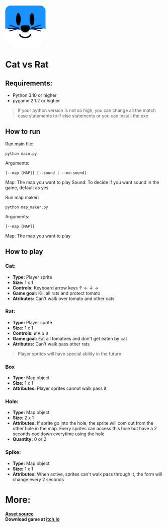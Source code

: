 ![](Assets/Cat_Avatar_Rounded.png)
# Cat vs Rat

## Requirements:
* Python 3.10 or higher
* pygame 2.1.2 or higher
> If your python version is not so high, you can change all the match case statements to if else statements or you can install the exe


## How to run

Run main file:
```batch
python main.py
```
Arguments:
```batch
[--map [MAP]] [--sound | --no-sound]
```
Map: The map you want to play
Sound: To decide if you want sound in the game, default as yes

Run map maker:
```batch
python map_maker.py
```
Arguments:
```batch
[--map [MAP]]
```
Map: The map you want to play

## How to play
### Cat:
* **Type:** Player sprite
* **Size:** 1 x 1
* **Controls:** Keyboard arrow keys &#8593; &#8592; &#8595; &#8594;
* **Game goal:** Kill all rats and protect tomato
* **Atributes:** Can't walk over tomato and other cats

### Rat:
* **Type:** Player sprite
* **Size:** 1 x 1
* **Controls:** <kbd>W</kbd> <kbd>A</kbd> <kbd>S</kbd> <kbd>D</kbd>
* **Game goal:** Eat all tomatoes and don't get eaten by cat
* **Atributes:** Can't walk pass other rats
> Player sprites will have special ability in the future

### Box
* **Type:** Map object
* **Size:** 1 x 1
* **Attributes:** Player sprites cannot walk pass it

### Hole:
* **Type:** Map object
* **Size**: 2 x 1
* **Attributes:** If sprite go into the hole, the sprite will com out from the other hole in the map. Every sprites can access this hole but have a 2 seconds cooldown everytime using the hole
* **Quantity:** 0 or 2

### Spike:
* **Type:** Map object
* **Size:** 1 x 1
* **Attributes:** When active, sprites can't walk pass through it, the form will change every 2 seconds

# More:
**[Asset source](https://comigo.itch.io/farm-puzzle-animals)**\
**Download game at [itch.io](https://mortis-666.itch.io/cat-vs-rat)**

